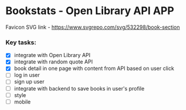 # Bookstats - Open Library API APP

Favicon SVG link - https://www.svgrepo.com/svg/532298/book-section

### Key tasks:

- [x] integrate with Open Library API
- [x] integrate with random quote API
- [x] book detail in one page with content from API based on user click
- [ ] log in user
- [ ] sign up user
- [ ] integrate with backend to save books in user's profile
- [ ] style
- [ ] mobile
